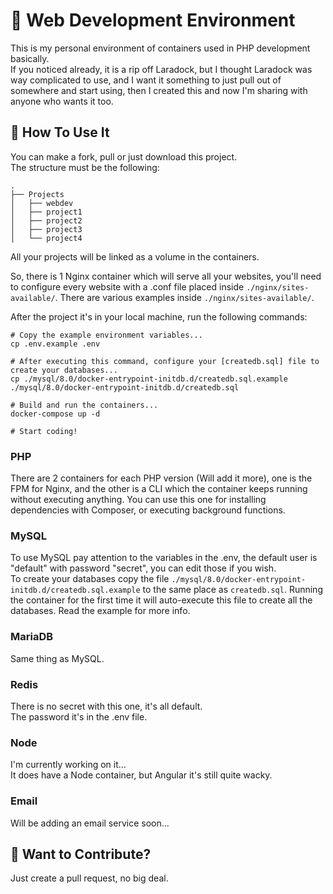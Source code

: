 # 🌳 Web Development Environment
This is my personal environment of containers used in PHP development basically.  
If you noticed already, it is a rip off Laradock, but I thought Laradock was way complicated to use, and I want it something to just pull out of somewhere and start using, then I created this and now I'm sharing with anyone who wants it too.  

## 🧰 How To Use It  
You can make a fork, pull or just download this project.  
The structure must be the following:
```
.
├── Projects
│   ├── webdev
│   ├── project1
│   ├── project2
│   ├── project3
│   └── project4
```

All your projects will be linked as a volume in the containers.  

So, there is 1 Nginx container which will serve all your websites, you'll need to configure every website with a .conf file placed inside `./nginx/sites-available/`. There are various examples inside `./nginx/sites-available/`.  

After the project it's in your local machine, run the following commands:  
```
# Copy the example environment variables...
cp .env.example .env

# After executing this command, configure your [createdb.sql] file to create your databases...
cp ./mysql/8.0/docker-entrypoint-initdb.d/createdb.sql.example ./mysql/8.0/docker-entrypoint-initdb.d/createdb.sql

# Build and run the containers...
docker-compose up -d

# Start coding!
```

### PHP  
There are 2 containers for each PHP version (Will add it more), one is the FPM for Nginx, and the other is a CLI which the container keeps running without executing anything. You can use this one for installing dependencies with Composer, or executing background functions.  

### MySQL  
To use MySQL pay attention to the variables in the .env, the default user is "default" with password "secret", you can edit those if you wish.  
To create your databases copy the file `./mysql/8.0/docker-entrypoint-initdb.d/createdb.sql.example` to the same place as `createdb.sql`. Running the container for the first time it will auto-execute this file to create all the databases. Read the example for more info.  

### MariaDB
Same thing as MySQL.

### Redis  
There is no secret with this one, it's all default.  
The password it's in the .env file.  

### Node  
I'm currently working on it...  
It does have a Node container, but Angular it's still quite wacky.  

### Email  
Will be adding an email service soon...

## 🤝 Want to Contribute?  
Just create a pull request, no big deal.  
